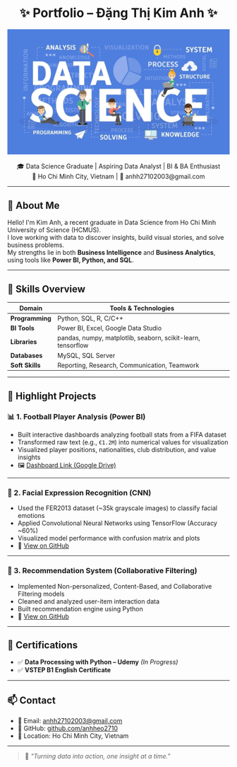 <h1 align="center">✨ Portfolio – Đặng Thị Kim Anh ✨</h1>
<p align="center">
  <img src="images/data_science.png" width="600" alt="Data Science Banner"/>
</p>

<p align="center">
  🎓 Data Science Graduate | Aspiring Data Analyst | BI & BA Enthusiast<br>
  📍 Ho Chi Minh City, Vietnam | 📧 anhh27102003@gmail.com
</p>

---

## 📌 About Me

Hello! I'm Kim Anh, a recent graduate in Data Science from Ho Chi Minh University of Science (HCMUS).  
I love working with data to discover insights, build visual stories, and solve business problems.  
My strengths lie in both **Business Intelligence** and **Business Analytics**, using tools like **Power BI, Python, and SQL**.

---

## 🔎 Skills Overview

| Domain               | Tools & Technologies |
|---------------------|----------------------|
| **Programming**      | Python, SQL, R, C/C++ |
| **BI Tools**         | Power BI, Excel, Google Data Studio |
| **Libraries**        | pandas, numpy, matplotlib, seaborn, scikit-learn, tensorflow |
| **Databases**        | MySQL, SQL Server |
| **Soft Skills**      | Reporting, Research, Communication, Teamwork |

---

## 🧠 Highlight Projects

### 📊 1. Football Player Analysis (Power BI)

- Built interactive dashboards analyzing football stats from a FIFA dataset
- Transformed raw text (e.g., `€1.2M`) into numerical values for visualization
- Visualized player positions, nationalities, club distribution, and value insights
- 🖼️ [Dashboard Link (Google Drive)](https://drive.google.com/drive/folders/1LK_uvjss9FNfnwNrACuUkjj6yVD8a_Vc)

---

### 🤖 2. Facial Expression Recognition (CNN)

- Used the FER2013 dataset (~35k grayscale images) to classify facial emotions
- Applied Convolutional Neural Networks using TensorFlow (Accuracy ~60%)
- Visualized model performance with confusion matrix and plots
- 📁 [View on GitHub](https://github.com/anhheo2710/Fundamental-ML)

---

### 🎯 3. Recommendation System (Collaborative Filtering)

- Implemented Non-personalized, Content-Based, and Collaborative Filtering models
- Cleaned and analyzed user-item interaction data
- Built recommendation engine using Python
- 📁 [View on GitHub](https://github.com/anhheo2710/Recommendation-System)

---

## 🧾 Certifications

- ✅ **Data Processing with Python – Udemy** *(In Progress)*  
- ✅ **VSTEP B1 English Certificate**

---

## 📫 Contact

- 📧 Email: [anhh27102003@gmail.com](mailto:anhh27102003@gmail.com)  
- 🔗 GitHub: [github.com/anhheo2710](https://github.com/anhheo2710)  
- 📍 Location: Ho Chi Minh City, Vietnam  

---

> 💬 *"Turning data into action, one insight at a time."*
